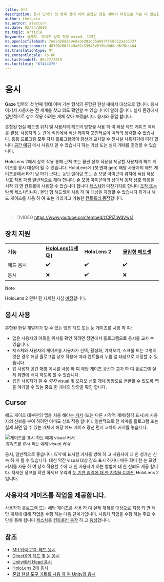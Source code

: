 ```yaml
---
title: 응시
description: 응시 입력의 첫 번째 형태 이며 혼합된 현실 내에서 대상으로 하는 데 필요한 기본 형태의.
author: thetuvix
ms.author: alexturn
ms.date: 02/24/2019
ms.topic: article
keywords: 실제로, 게이즈 상호 작용 mixed, 디자인
ms.openlocfilehash: 7e65d26d3e9edabbd01d35a887ffc8622a3c6337
ms.sourcegitcommit: d8700260f349a09c53948e519bd6d8ed6f9bc4b4
ms.translationtype: MT
ms.contentlocale: ko-KR
ms.lasthandoff: 06/27/2019
ms.locfileid: "67414376"
---
```

# <a name="gaze"></a>응시

**Gaze** 입력의 첫 번째 형태 이며 기본 형식의 혼합된 현실 내에서 대상으로 합니다. 응시 여기서 사용자는 전 세계를 찾고 의도 확인할 수 있습니다이 알려 줍니다. 실제 환경에서 일반적으로 상호 작용 하려는 개체 찾아 보겠습니다. 응시와 동일 합니다.

혼합된 현실 헤드셋 위치 및 사용자의 헤드의 방향을 사용 하 여 해당 헤드 게이즈 벡터를 결정. 사용자의 눈 간에 직접에서 직선 레이저 포인터로이 벡터의 생각할 수 있습니다. 응용 프로그램 모두 자체 홀로그램와이 광선과 교차할 수 전시실 사용자가에 따라 합니다 [공간 매핑](spatial-mapping.md) 메시 사용자 일 수 있습니다 하는 가상 또는 실제 개체를 결정할 수 있습니다.

HoloLens 2에서 상호 작용 통해 근처 또는 훨씬 상호 작용을 제공할 사용자의 헤드 게이즈를 응시 대상이 될 수 있습니다.
HoloLens에 (첫 번째 gen) 해당 사용자의 헤드 게이즈를에서 타기 팅 하기 보다는 동안 렌더링 또는 손 모양 아이콘이 위치에 직접 작용 상호 작용 파생 일반적으로 해야 합니다. 손 모양 아이콘이의 상대적 동작 상호 작용을 시작 되 면 컨트롤에 사용할 수 있습니다 합니다 [제스처](gestures.md)와 마찬가지로 합니다 [조작 또는 탐색](gestures.md#composite-gestures) 제스처입니다. 몰입 형 헤드셋을 사용 하 여 대상을 지정할 수 있습니다 하거나 헤드 게이즈를 사용 하 여 또는 가리키고 가능한 [컨트롤러 동작](motion-controllers.md)합니다.

<br>

>[!VIDEO https://www.youtube.com/embed/zCPiZlWdVws]

## <a name="device-support"></a>장치 지원

<table>
    <colgroup>
    <col width="25%" />
    <col width="25%" />
    <col width="25%" />
    <col width="25%" />
    </colgroup>
    <tr>
        <td><strong>기능</strong></td>
        <td><a href="hololens-hardware-details.md"><strong>HoloLens(1세대)</strong></a></td>
        <td><strong>HoloLens 2</strong></td>
        <td><a href="immersive-headset-hardware-details.md"><strong>몰입형 헤드셋</strong></a></td>
    </tr>
     <tr>
        <td>헤드 응시</td>
        <td>✔️</td>
        <td>✔️</td>
        <td>✔️</td>
    </tr>
     <tr>
        <td>응시</td>
        <td>❌</td>
        <td>✔️</td>
        <td>❌</td>
    </tr>
</table>

> [!NOTE]
> HoloLens 2 관련 된 자세한 지침 [예정](index.md#news-and-notes)합니다.


## <a name="uses-of-gaze"></a>응시 사용

혼합된 현실 개발자가 할 수 있는 많은 헤드 또는 눈 게이즈를 사용 하 여:
* 앱은 사용자의 이목을 위치를 확인 하려면 장면에서 홀로그램으로 응시를 교차 수 있습니다.
* 제스처와 사용자의 게이즈를 사용자가 선택, 활성화, 가져오기, 스크롤 또는 그렇지 않은 경우 해당 홀로그램 상호 작용에 따라 컨트롤러 누름 앱 대상으로 지정할 수 있습니다.
* 앱 사용자 공간 매핑 메시를 사용 하 여 해당 게이즈 광선과 교차 하 여 홀로그램 실제 화면에 배치 하도록 할 수 있습니다.
* 앱은 사용자가 알 수 *되지* visual 및 오디오 신호 개체 방향으로 변환할 수 있도록 앱을 야기할 수 있는 중요 한 개체의 방향을 확인 합니다.

## <a name="cursor"></a>Cursor

헤드 게이즈 대부분의 앱을 사용 해야는 [커서](cursors.md) (또는 다른 시각적 개체/청각 표시)에 사용자의 신뢰를 부여 하려면 아마도 상호 작용 합니다. 일반적으로 전 세계를 홀로그램 또는 실제 화면 일 수 있는 개체에 해당 헤드 게이즈 광선 먼저 교차이 커서를 놓습니다.

![게이즈를 표시 하는 예제 visual 커서](images/cursor.jpg)<br>
*게이즈를 표시 하는 예제 visual 커서*

응시, 일반적으로 좋습니다 *되지* 에 표시할 커서를 방해 하 고 사용자에 대 한 성가신 신속 하 게 될 수 있습니다. 대신 약간 visual 대상 강조 표시 하거나 매우 희미 한 눈 모양 커서를 사용 하 여 상호 작용할 수에 대 한 사용자가 하는 방법에 대 한 신뢰도 제공 합니다. 자세한 정보를 확인 하세요 우리의 [눈 기반 입력에 대 한 지침을 디자인](eye-tracking.md) HoloLens 2입니다.

## <a name="giving-action-to-the-users-gaze"></a>사용자의 게이즈를 작업을 제공합니다.

사용자가 홀로그램 또는 해당 게이즈를 사용 하 여 실제 개체를 대상으로 지정 되 면 해당 개체에 대해 작업을 수행 하는 다음 단계가입니다. 사용자 작업을 수행 하는 주요 수단을 통해 됩니다 [제스처](gestures.md)를 [컨트롤러 동작](motion-controllers.md) 하 고 [음성](voice-input.md)합니다.

## <a name="see-also"></a>참조
* [MR 입력 210: 헤드 응시](holograms-210.md)
* [DirectX의 헤드 및 눈 응시](gaze-in-directx.md)
* [Unity에서 Head 응시](gaze-in-unity.md)
* [HoloLens 2에 응시](eye-tracking.md)
* [혼합 현실 도구 키트를 사용 하 여 Unity의 응시](https://aka.ms/mrtk-eyes)
